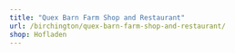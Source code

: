 ```yaml
---
title: "Quex Barn Farm Shop and Restaurant"
url: /birchington/quex-barn-farm-shop-and-restaurant/
shop: Hofladen
---
```

